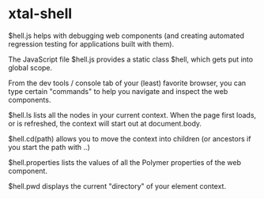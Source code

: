 # xtal-shell

$hell.js helps with debugging web components (and creating automated regression testing for applications built with them).

The JavaScript file $hell.js provides a static class $hell, which gets put into global scope.

From the dev tools / console tab of your (least) favorite browser, you can type certain "commands" to help you navigate and inspect the web components.

$hell.ls lists all the nodes in your current context.  When the page first loads, or is refreshed, the context will start out at document.body.

$hell.cd(path) allows you to move the context into children (or ancestors if you start the path with ..)

$hell.properties lists the values of all the Polymer properties of the web component. 

$hell.pwd displays the current "directory" of your element context.
